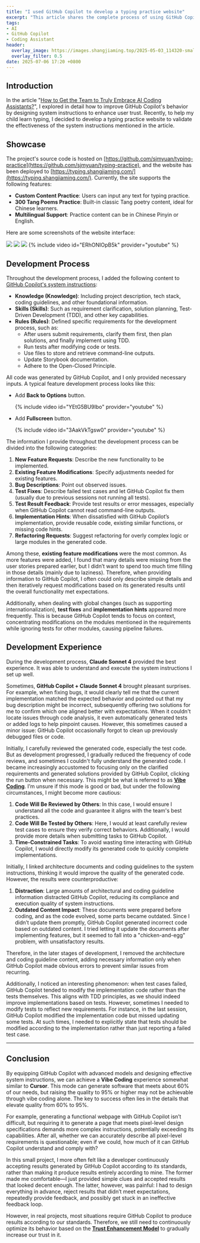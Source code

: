 ```yaml
---
title: "I used GitHub Copilot to develop a typing practice website"
excerpt: "This article shares the complete process of using GitHub Copilot to develop a typing practice website supporting multilingual content and classical Chinese poetry. By designing system instructions, the author optimized the development experience and code quality but also identified limitations in handling details through \"vibe coding.\""
tags:
- AI
- GitHub Copilot
- Coding Assistant
header:
  overlay_image: https://images.shangjiaming.top/2025-05-03_114320-small.jpg
  overlay_filter: 0.5
date: 2025-07-06 17:20 +0800
---
```


## Introduction

In the article "[How to Get the Team to Truly Embrace AI Coding Assistants?](https://www.shangjiaming.top/archives/how-to-get-the-team-to-truly-embrace-ai-coding-assistant)", I explored in detail how to improve GitHub Copilot's behavior by designing system instructions to enhance user trust. Recently, to help my child learn typing, I decided to develop a typing practice website to validate the effectiveness of the system instructions mentioned in the article.

## Showcase

The project's source code is hosted on [https://github.com/sjmyuan/typing-practice](https://github.com/sjmyuan/typing-practice), and the website has been deployed to [https://typing.shangjiaming.com/](https://typing.shangjiaming.com/). Currently, the site supports the following features:

- **Custom Content Practice**: Users can input any text for typing practice.
- **300 Tang Poems Practice**: Built-in classic Tang poetry content, ideal for Chinese learners.
- **Multilingual Support**: Practice content can be in Chinese Pinyin or English.

Here are some screenshots of the website interface:

![](https://www.shangjiaming.top/archives/how-to-get-the-team-to-truly-embrace-ai-coding-assistant/20250702-101702.png)
![](https://www.shangjiaming.top/archives/how-to-get-the-team-to-truly-embrace-ai-coding-assistant/20250702-102126.png)
![](https://www.shangjiaming.top/archives/how-to-get-the-team-to-truly-embrace-ai-coding-assistant/20250702-102331.png)
{% include video id="ERhONIOpB5k" provider="youtube" %}

## Development Process

Throughout the development process, I added the following content to [GitHub Copilot's system instructions](https://github.com/sjmyuan/typing-practice/blob/main/.github/copilot-instructions.md):

- **Knowledge (Knowledge)**: Including project description, tech stack, coding guidelines, and other foundational information.
- **Skills (Skills)**: Such as requirement clarification, solution planning, Test-Driven Development (TDD), and other key capabilities.
- **Rules (Rules)**: Defined specific requirements for the development process, such as:
  - After users submit requirements, clarify them first, then plan solutions, and finally implement using TDD.
  - Run tests after modifying code or tests.
  - Use files to store and retrieve command-line outputs.
  - Update Storybook documentation.
  - Adhere to the Open-Closed Principle.

All code was generated by GitHub Copilot, and I only provided necessary inputs. A typical feature development process looks like this:

- Add **Back to Options** button.

  {% include video id="YEtG5BU9lbo" provider="youtube" %}

- Add **Fullscreen** button.

  {% include video id="3AakVkTgsw0" provider="youtube" %}

The information I provide throughout the development process can be divided into the following categories:

1. **New Feature Requests**: Describe the new functionality to be implemented.
2. **Existing Feature Modifications**: Specify adjustments needed for existing features.
3. **Bug Descriptions**: Point out observed issues.
4. **Test Fixes**: Describe failed test cases and let GitHub Copilot fix them (usually due to previous sessions not running all tests).
5. **Test Result Feedback**: Provide test results or error messages, especially when GitHub Copilot cannot read command-line outputs.
6. **Implementation Hints**: When dissatisfied with GitHub Copilot’s implementation, provide reusable code, existing similar functions, or missing code hints.
7. **Refactoring Requests**: Suggest refactoring for overly complex logic or large modules in the generated code.

Among these, **existing feature modifications** were the most common. As more features were added, I found that many details were missing from the user stories prepared earlier, but I didn’t want to spend too much time filling in those details (mainly due to laziness). Therefore, when providing information to GitHub Copilot, I often could only describe simple details and then iteratively request modifications based on its generated results until the overall functionality met expectations.

Additionally, when dealing with global changes (such as supporting internationalization), **test fixes** and **implementation hints** appeared more frequently. This is because GitHub Copilot tends to focus on context, concentrating modifications on the modules mentioned in the requirements while ignoring tests for other modules, causing pipeline failures.

## Development Experience

During the development process, **Claude Sonnet 4** provided the best experience. It was able to understand and execute the system instructions I set up well.

Sometimes, **GitHub Copilot + Claude Sonnet 4** brought pleasant surprises. For example, when fixing bugs, it would clearly tell me that the current implementation matched the expected behavior and pointed out that my bug description might be incorrect, subsequently offering two solutions for me to confirm which one aligned better with expectations. When it couldn't locate issues through code analysis, it even automatically generated tests or added logs to help pinpoint causes. However, this sometimes caused a minor issue: GitHub Copilot occasionally forgot to clean up previously debugged files or code.

Initially, I carefully reviewed the generated code, especially the test code. But as development progressed, I gradually reduced the frequency of code reviews, and sometimes I couldn't fully understand the generated code. I became increasingly accustomed to focusing only on the clarified requirements and generated solutions provided by GitHub Copilot, clicking the run button when necessary. This might be what is referred to as **[Vibe Coding](https://en.wikipedia.org/wiki/Vibe_coding)**. I’m unsure if this mode is good or bad, but under the following circumstances, I might become more cautious:

1. **Code Will Be Reviewed by Others**: In this case, I would ensure I understand all the code and guarantee it aligns with the team's best practices.
2. **Code Will Be Tested by Others**: Here, I would at least carefully review test cases to ensure they verify correct behaviors. Additionally, I would provide more details when submitting tasks to GitHub Copilot.
3. **Time-Constrained Tasks**: To avoid wasting time interacting with GitHub Copilot, I would directly modify its generated code to quickly complete implementations.

Initially, I linked architecture documents and coding guidelines to the system instructions, thinking it would improve the quality of the generated code. However, the results were counterproductive:

1. **Distraction**: Large amounts of architectural and coding guideline information distracted GitHub Copilot, reducing its compliance and execution quality of system instructions.
2. **Outdated Content Impact**: These documents were prepared before coding, and as the code evolved, some parts became outdated. Since I didn’t update them promptly, GitHub Copilot generated incorrect code based on outdated content. I tried letting it update the documents after implementing features, but it seemed to fall into a "chicken-and-egg" problem, with unsatisfactory results.

Therefore, in the later stages of development, I removed the architecture and coding guideline content, adding necessary information only when GitHub Copilot made obvious errors to prevent similar issues from recurring.

Additionally, I noticed an interesting phenomenon: when test cases failed, GitHub Copilot tended to modify the implementation code rather than the tests themselves. This aligns with TDD principles, as we should indeed improve implementations based on tests. However, sometimes I needed to modify tests to reflect new requirements. For instance, in the last session, GitHub Copilot modified the implementation code but missed updating some tests. At such times, I needed to explicitly state that tests should be modified according to the implementation rather than just reporting a failed test case.

---

## Conclusion

By equipping GitHub Copilot with advanced models and designing effective system instructions, we can achieve a **Vibe Coding** experience somewhat similar to **Cursor**. This mode can generate software that meets about 60% of our needs, but raising the quality to 95% or higher may not be achievable through vibe coding alone. The key to success often lies in the details that elevate quality from 60% to 95%.

For example, generating a functional webpage with GitHub Copilot isn’t difficult, but requiring it to generate a page that meets pixel-level design specifications demands more complex instructions, potentially exceeding its capabilities. After all, whether we can accurately describe all pixel-level requirements is questionable; even if we could, how much of it can GitHub Copilot understand and comply with?

In this small project, I more often felt like a developer continuously accepting results generated by GitHub Copilot according to its standards, rather than making it produce results entirely according to mine. The former made me comfortable—I just provided simple clues and accepted results that looked decent enough. The latter, however, was painful: I had to design everything in advance, reject results that didn’t meet expectations, repeatedly provide feedback, and possibly get stuck in an ineffective feedback loop.

However, in real projects, most situations require GitHub Copilot to produce results according to our standards. Therefore, we still need to continuously optimize its behavior based on the **[Trust Enhancement Model](https://www.shangjiaming.top/archives/how-to-get-the-team-to-truly-embrace-ai-coding-assistant#%E4%BF%A1%E4%BB%BB%E6%8F%90%E5%8D%87%E6%A8%A1%E5%9E%8B)** to gradually increase our trust in it.
